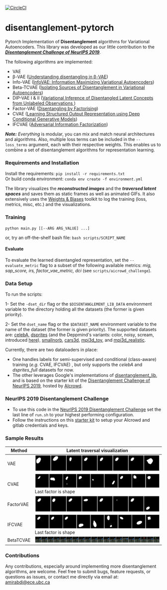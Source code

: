 [![CircleCI](https://circleci.com/gh/amir-abdi/disentanglement-pytorch.svg?style=svg&circle-token=40d47183b78c6f1959ff584259c89ac7d49e36b0)](https://circleci.com/gh/amir-abdi/disentanglement-pytorch)

# disentanglement-pytorch
Pytorch Implementation of **Disentanglement** algorithms for Variational Autoencoders. This library was developed as our little  contribution to the ***[Disentanglement Challenge of NeurIPS 2019](https://aicrowd.com/challenges/neurips-2019-disentanglement-challenge)***.

The following algorithms are implemented:
- VAE
- β-VAE ([Understanding disentangling in β-VAE](https://arxiv.org/pdf/1804.03599.pdf))
- Info-VAE ([InfoVAE: Information Maximizing Variational Autoencoders](https://arxiv.org/abs/1706.02262))
- Beta-TCVAE ([Isolating Sources of Disentanglement in Variational Autoencoders](https://arxiv.org/abs/1802.04942))
- DIP-VAE I & II ([Variational Inference of Disentangled Latent Concepts from Unlabeled Observations ](https://openreview.net/forum?id=H1kG7GZAW))
- Factor-VAE ([Disentangling by Factorising](https://arxiv.org/pdf/1802.05983.pdf))
- CVAE ([Learning Structured Output Representation using Deep Conditional Generative Models](https://papers.nips.cc/paper/5775-learning-structured-output-representation-using-deep-conditional-generative-models.pdf))
- IFCVAE ([Adversarial Information Factorization](https://arxiv.org/pdf/1711.05175.pdf))

***Note:*** *Everything* is modular, you can mix and match neural architectures and algorithms.
Also, multiple loss terms can be included in the `--loss_terms` argument, each with their respective 
weights. This enables us to combine a set of disentanglement algorithms for representation learning. 


### Requirements and Installation

Install the requirements: `pip install -r requirements.txt` \
Or build conda environment: `conda env create -f environment.yml`

The library visualizes the ***reconstructed images*** and the ***traversed latent spaces*** and saves them as static frames as well as animated GIFs. It also extensively uses the [Weights & Biases](https://www.wandb.com/) toolkit to log the training (loss, metrics, misc, etc.) and the visualizations.

### Training

    python main.py [[--ARG ARG_VALUE] ...]

or, try an off-the-shelf bash file: `bash scripts/SCRIPT_NAME`
    
#### Evaluate
To evaluate the learned disentangled representation, set the `--evaluate_metric` 
flag to a subset of the following available metrics: 
*mig, sap_score, irs, factor_vae_metric, dci* (see `scripts/aicrowd_challenge`).

### Data Setup
To run the scripts:

1- Set the `-dset_dir` flag or the `$DISENTANGLEMENT_LIB_DATA` environment variable to the directory 
holding all the datasets (the former is given priority). 

2- Set the `dset_name` flag or the `$DATASET_NAME` environment variable to the name of the dataset (the former is given priority).
The supported datasets are: 
[celebA](http://mmlab.ie.cuhk.edu.hk/projects/CelebA.html),
[dsprites](https://github.com/deepmind/dsprites-dataset/raw/master/dsprites_ndarray_co1sh3sc6or40x32y32_64x64.npz)
(and the Deppmind's variants: color, noisy, scream, introduced [here](https://github.com/google-research/disentanglement_lib/blob/master/disentanglement_lib/data/ground_truth/named_data.py)),
[smallnorb](https://cs.nyu.edu/~ylclab/data/norb-v1.0-small/), 
[cars3d](http://www.scottreed.info/files/nips2015-analogy-data.tar.gz), 
[mpi3d_toy](https://storage.googleapis.com/disentanglement_dataset/data_npz/sim_toy_64x_ordered_without_heldout_factors.npz), and 
[mpi3d_realistic](https://storage.googleapis.com/disentanglement_dataset/data_npz/sim_realistic_64x_ordered_without_heldout_factors.npz).  

<!--- [shapes3d](https://storage.cloud.google.com/3d-shapes/3dshapes.h5)*.-->
 
Currently, there are two dataloaders in place: 
- One handles labels for semi-supervised and conditional (class-aware) training (*e.g.* CVAE, IFCVAE) , 
but only supports the *celebA* and *dsprites_full* datasets for now. 
- The other leverages Google's implementations of [disentanglement_lib](https://github.com/google-research/disentanglement_lib),
and is based on the starter kit of the 
[Disentanglement Challenge of NeurIPS 2019](https://github.com/AIcrowd/neurips2019_disentanglement_challenge_starter_kit/blob/master/utils_pytorch.py),
hosted by [AIcrowd](http://aicrowd.com).

### NeurIPS 2019 Disentanglement Challenge
- To use this code in the 
[NeurIPS 2019 Disentanglement Challenge](https://www.aicrowd.com/challenges/neurips-2019-disentanglement-challenge)
set the last line of `run.sh` to your highest performing configuration.
- Follow the instructions on this [starter kit](https://github.com/AIcrowd/neurips2019_disentanglement_challenge_starter_kit)
to setup your AIcrowd and gitlab credentials and keys. 


### Sample Results

| Method    | Latent traversal visualization  | 
| ----- | -----|
| VAE | ![](sample_results/dsprite_VAE/gif_fixed_ellipse.gif) |
| CVAE | ![](sample_results/dsprite_CVAE/gif_fixed_ellipse.gif) Last factor is shape |
| FactorVAE | ![](sample_results/dsprite_FactorVAE/gif_fixed_ellipse.gif) |
| IFCVAE | ![](sample_results/dsprite_IFCVAE/gif_fixed_ellipse.gif) Last factor is shape|
| BetaTCVAE | ![](sample_results/mpi3d_realistic_BetaTCVAE/gif_rand1.gif) |


### Contributions
Any contributions, especially around implementing more disentanglement algorithms, 
are welcome. Feel free to submit bugs, feature requests, or questions as issues,
or contact me directly via email at: [amirabdi@ece.ubc.ca](mailto:amirabdi@ece.ubc.ca)

